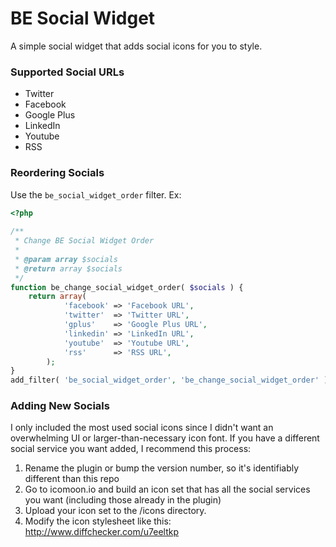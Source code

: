 # BE Social Widget

A simple social widget that adds social icons for you to style.

### Supported Social URLs

* Twitter
* Facebook
* Google Plus
* LinkedIn
* Youtube
* RSS

### Reordering Socials

Use the `be_social_widget_order` filter. Ex: 

```php
<?php
 
/**
 * Change BE Social Widget Order 
 *
 * @param array $socials
 * @return array $socials
 */
function be_change_social_widget_order( $socials ) {
	return array(
			'facebook' => 'Facebook URL',
			'twitter'  => 'Twitter URL',
			'gplus'    => 'Google Plus URL',
			'linkedin' => 'LinkedIn URL',
			'youtube'  => 'Youtube URL',
			'rss'      => 'RSS URL',
		);
}
add_filter( 'be_social_widget_order', 'be_change_social_widget_order' );
```

### Adding New Socials

I only included the most used social icons since I didn't want an overwhelming UI or larger-than-necessary icon font. If you have a different social service you want added, I recommend this process:

1. Rename the plugin or bump the version number, so it's identifiably different than this repo
2. Go to icomoon.io and build an icon set that has all the social services you want (including those already in the plugin)
3. Upload your icon set to the /icons directory.
4. Modify the icon stylesheet like this: http://www.diffchecker.com/u7eeltkp
